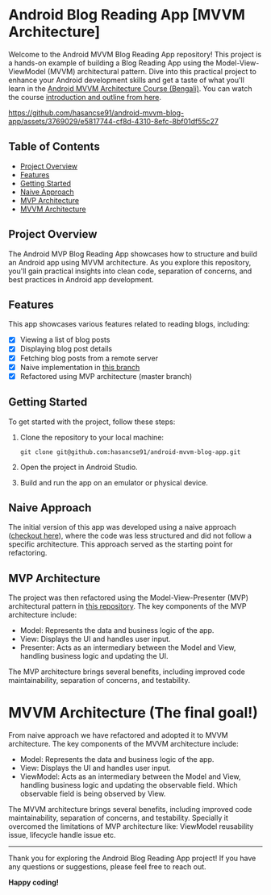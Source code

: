 # Android Blog Reading App [MVVM Architecture]

Welcome to the Android MVVM Blog Reading App repository! This project is a hands-on example of building a Blog Reading App using the Model-View-ViewModel (MVVM) architectural pattern. Dive into this practical project to enhance your Android development skills and get a taste of what you'll learn in the [Android MVVM Architecture Course (Bengali)](http://learning.megaminds.technology/courses/android-mvvm-architecture/details). You can watch the course [introduction and outline from here](https://youtu.be/2oSJi-pwY2s?si=wVsXq2RkMqykL-Vd).


https://github.com/hasancse91/android-mvvm-blog-app/assets/3769029/e5817744-cf8d-4310-8efc-8bf01df55c27


## Table of Contents

- [Project Overview](#project-overview)
- [Features](#features)
- [Getting Started](#getting-started)
- [Naive Approach](#naive-approach)
- [MVP Architecture](#mvp-architecture)
- [MVVM Architecture](#mvvm-architecture-the-final-goal)

## Project Overview

The Android MVP Blog Reading App showcases how to structure and build an Android app using MVVM architecture. As you explore this repository, you'll gain practical insights into clean code, separation of concerns, and best practices in Android app development.

## Features

This app showcases various features related to reading blogs, including:

- [x] Viewing a list of blog posts
- [x] Displaying blog post details
- [x] Fetching blog posts from a remote server
- [x] Naive implementation in [this branch](https://github.com/hasancse91/android-mvp-blog-app/tree/naive-approach)
- [x] Refactored using MVP architecture (master branch)

## Getting Started

To get started with the project, follow these steps:

1. Clone the repository to your local machine:
   ```shell
   git clone git@github.com:hasancse91/android-mvvm-blog-app.git
   ```

2. Open the project in Android Studio.

3. Build and run the app on an emulator or physical device.

## Naive Approach

The initial version of this app was developed using a naive approach ([checkout here](https://github.com/hasancse91/android-mvvm-blog-app/tree/naive-approach)), where the code was less structured and did not follow a specific architecture. This approach served as the starting point for refactoring.

## MVP Architecture

The project was then refactored using the Model-View-Presenter (MVP) architectural pattern in [this repository](https://github.com/hasancse91/android-mvp-blog-app). The key components of the MVP architecture include:

- Model: Represents the data and business logic of the app.
- View: Displays the UI and handles user input.
- Presenter: Acts as an intermediary between the Model and View, handling business logic and updating the UI.

The MVP architecture brings several benefits, including improved code maintainability, separation of concerns, and testability.

# MVVM Architecture (The final goal!)

From naive approach we have refactored and adopted it to MVVM architecture. The key components of the MVVM architecture include:

- Model: Represents the data and business logic of the app.
- View: Displays the UI and handles user input.
- ViewModel: Acts as an intermediary between the Model and View, handling business logic and updating the observable field. Which observable field is being observed by View.

The MVVM architecture brings several benefits, including improved code maintainability, separation of concerns, and testability. Specially it overcomed the limitations of MVP architecture like: ViewModel reusability issue, lifecycle handle issue etc.

---

Thank you for exploring the Android Blog Reading App project! If you have any questions or suggestions, please feel free to reach out.

**Happy coding!**

